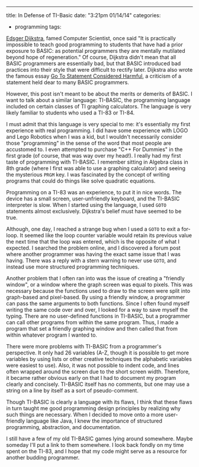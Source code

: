 ---
title: In Defense of TI-Basic
date: "3:21pm 01/14/14"
categories:
  - programming
tags:

[Edsger Dijkstra], famed Computer Scientist, once said "It is practically
impossible to teach good programming to students that have had a prior exposure
to BASIC: as potential programmers they are mentally mutilated beyond hope of
regeneration." Of course, Dijkstra didn't mean that all BASIC programmers are
essentially bad, but that BASIC introduced bad practices into their style that
were difficult to rectify later. Dijkstra also wrote the famous essay [Go To
Statement Considered Harmful], a criticism of a statement held dear to many
BASIC programmers.

However, this post isn't meant to be about the merits or demerits of BASIC. I
want to talk about a similar language: TI-BASIC, the programming language
included on certain classes of TI graphing calculators. The language is very
likely familiar to students who used a TI-83 or TI-84.

I must admit that this language is very special to me: it's essentially my first
experience with real programming. I did have some experience with LOGO and Lego
Robotics when I was a kid, but I wouldn't necessarily consider those
"programming" in the sense of the word that most people are accustomed to. I
even attempted to purchase "C++ For Dummies" in the first grade (of course, that
was way over my head!). I really had my first taste of programming with
TI-BASIC. I remember sitting in Algebra class in 8th grade (where I first was
able to use a graphing calculator) and seeing the mysterious `PRGM` key. I was
fascinated by the concept of writing programs that could do things like solve
quadratic equations.

Programming on a TI-83 was an experience, to put it in nice words. The device
has a small screen, user-unfriendly keyboard, and the TI-BASIC interpreter is
slow. When I started using the language, I used `GOTO` statements almost
exclusively. Dijkstra's belief must have seemed to be true.

Although, one day, I reached a strange bug when I used a `GOTO` to exit a
for-loop. It seemed like the loop counter variable would retain its previous
value the next time that the loop was entered, which is the opposite of what I
expected. I searched the problem online, and I discovered a forum post where
another programmer was having the exact same issue that I was having. There was
a reply with a stern warning to never use `GOTO`, and instead use more
structured programming techniques.

Another problem that I often ran into was the issue of creating a "friendly
window", or a window where the graph screen was equal to pixels. This was
necessary because the functions used to draw to the screen were split into
graph-based and pixel-based. By using a friendly window, a programmer can pass
the same arguments to both functions. Since I often found myself writing the
same code over and over, I looked for a way to save myself the typing. There are
no user-defined functions in TI-BASIC, but a programmer can call other programs
from within the same program. Thus, I made a program that set a friendly
graphing window and then called that from within whatever program I wanted to.

There were more problems with TI-BASIC from a programmer's perspective. It only
had 26 variables (A-Z, though it is possible to get more variables by using
lists or other creative techniques the alphabetic variables were easiest to
use). Also, it was not possible to indent code, and lines often wrapped around
the screen due to the short screen width. Therefore, it became rather obvious
early on that I had to document my program clearly and concisely. TI-BASIC
itself has no comments, but one may use a string on a line by itself as a sort
of pseudo-comment.

Though TI-BASIC is clearly a language with its flaws, I think that these flaws
in turn taught me good programming design principles by realizing why such
things are necessary. When I decided to move onto a more user-friendly language
like Java, I knew the importance of structured programming, abstraction, and
documentation.

I still have a few of my old TI-BASIC games lying around somewhere. Maybe
someday I'll put a link to them somewhere. I look back fondly on my time spent
on the TI-83, and I hope that my code might serve as a resource for another
budding programmer.

[Edsger Dijkstra]: http://en.wikipedia.org/wiki/Edsger_Wybe_Dijkstra
[Go To Statement Considered Harmful]: http://www.u.arizona.edu/~rubinson/copyright_violations/Go_To_Considered_Harmful.html
